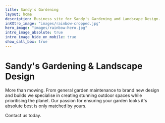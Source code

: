 ```yaml
---
title: Sandy's Gardening
layout: home
description: Business site for Sandy's Gardening and Landscape Design.
inXXtro_image: "images/rainbow-cropped.jpg"
hero_image: "images/rainbow-hero.jpg"
intro_image_absolute: true
intro_image_hide_on_mobile: true
show_call_box: true
---
```


# Sandy's Gardening & Landscape Design

More than mowing. From general garden maintenance to brand new design and builds we specialise in creating stunning outdoor spaces while prioritising the planet. Our passion for ensuring your garden looks it's absolute best is only matched by yours.

Contact us today. 

